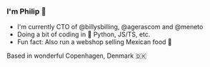 ### I'm Philip 👋

- I'm currently CTO of @billysbilling, @agerascom and @meneto
- Doing a bit of coding in 🐍 Python, JS/TS, etc.
- Fun fact: Also run a webshop selling Mexican food 🌮

Based in wonderful Copenhagen, Denmark 🇩🇰
